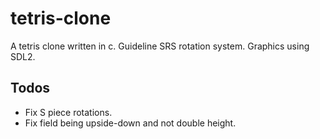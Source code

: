 # tetris-clone

A tetris clone written in c.
Guideline SRS rotation system.
Graphics using SDL2.

## Todos

- Fix S piece rotations.
- Fix field being upside-down and not double height.
